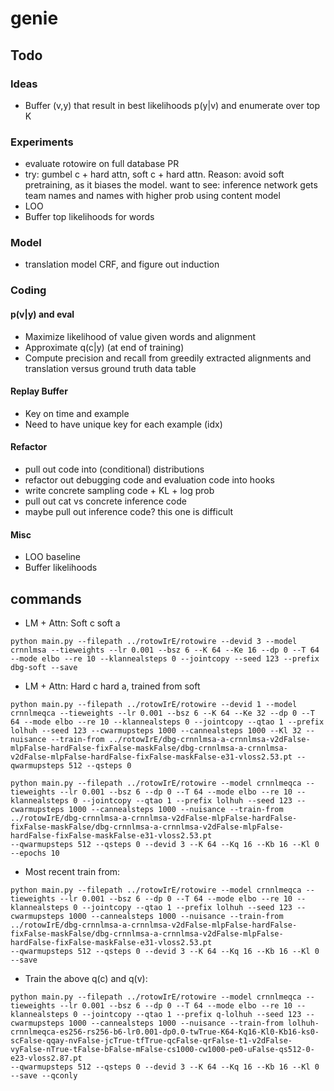 # genie

## Todo

### Ideas
* Buffer (v,y) that result in best likelihoods p(y|v) and enumerate over top K

### Experiments
* evaluate rotowire on full database PR
* try: gumbel c + hard attn, soft c + hard attn. Reason: avoid soft pretraining, as it biases the model.
  want to see: inference network gets team names and names with higher prob using content model
* LOO
* Buffer top likelihoods for words

### Model
* translation model CRF, and figure out induction

### Coding

#### p(v|y) and eval
* Maximize likelihood of value given words and alignment
* Approximate q(c|y) (at end of training)
* Compute precision and recall from greedily extracted alignments and translation
  versus ground truth data table 

#### Replay Buffer
* Key on time and example
* Need to have unique key for each example (idx)
 
#### Refactor
* pull out code into (conditional) distributions
* refactor out debugging code and evaluation code into hooks
* write concrete sampling code + KL + log prob
* pull out cat vs concrete inference code
* maybe pull out inference code? this one is difficult

#### Misc
* LOO baseline
* Buffer likelihoods


## commands
* LM + Attn: Soft c soft a
```
python main.py --filepath ../rotowIrE/rotowire --devid 3 --model crnnlmsa --tieweights --lr 0.001 --bsz 6 --K 64 --Ke 16 --dp 0 --T 64 --mode elbo --re 10 --klannealsteps 0 --jointcopy --seed 123 --prefix dbg-soft --save
```
* LM + Attn: Hard c hard a, trained from soft
```
python main.py --filepath ../rotowIrE/rotowire --devid 1 --model crnnlmeqca --tieweights --lr 0.001 --bsz 6 --K 64 --Ke 32 --dp 0 --T 64 --mode elbo --re 10 --klannealsteps 0 --jointcopy --qtao 1 --prefix lolhuh --seed 123 --cwarmupsteps 1000 --cannealsteps 1000 --Kl 32 --nuisance --train-from ../rotowIrE/dbg-crnnlmsa-a-crnnlmsa-v2dFalse-mlpFalse-hardFalse-fixFalse-maskFalse/dbg-crnnlmsa-a-crnnlmsa-v2dFalse-mlpFalse-hardFalse-fixFalse-maskFalse-e31-vloss2.53.pt --qwarmupsteps 512 --qsteps 0
```
```
python main.py --filepath ../rotowIrE/rotowire --model crnnlmeqca --tieweights --lr 0.001 --bsz 6 --dp 0 --T 64 --mode elbo --re 10 --klannealsteps 0 --jointcopy --qtao 1 --prefix lolhuh --seed 123 --cwarmupsteps 1000 --cannealsteps 1000 --nuisance --train-from ../rotowIrE/dbg-crnnlmsa-a-crnnlmsa-v2dFalse-mlpFalse-hardFalse-fixFalse-maskFalse/dbg-crnnlmsa-a-crnnlmsa-v2dFalse-mlpFalse-hardFalse-fixFalse-maskFalse-e31-vloss2.53.pt
--qwarmupsteps 512 --qsteps 0 --devid 3 --K 64 --Kq 16 --Kb 16 --Kl 0 --epochs 10
```
* Most recent train from:
```
python main.py --filepath ../rotowIrE/rotowire --model crnnlmeqca --tieweights --lr 0.001 --bsz 6 --dp 0 --T 64 --mode elbo --re 10 --klannealsteps 0 --jointcopy --qtao 1 --prefix lolhuh --seed 123 --cwarmupsteps 1000 --cannealsteps 1000 --nuisance --train-from ../rotowIrE/dbg-crnnlmsa-a-crnnlmsa-v2dFalse-mlpFalse-hardFalse-fixFalse-maskFalse/dbg-crnnlmsa-a-crnnlmsa-v2dFalse-mlpFalse-hardFalse-fixFalse-maskFalse-e31-vloss2.53.pt
--qwarmupsteps 512 --qsteps 0 --devid 3 --K 64 --Kq 16 --Kb 16 --Kl 0 --save
```
* Train the above q(c) and q(v):
```
python main.py --filepath ../rotowIrE/rotowire --model crnnlmeqca --tieweights --lr 0.001 --bsz 6 --dp 0 --T 64 --mode elbo --re 10 --klannealsteps 0 --jointcopy --qtao 1 --prefix q-lolhuh --seed 123 --cwarmupsteps 1000 --cannealsteps 1000 --nuisance --train-from lolhuh-crnnlmeqca-es256-rs256-b6-lr0.001-dp0.0-twTrue-K64-Kq16-Kl0-Kb16-ks0-scFalse-qqay-nvFalse-jcTrue-tfTrue-qcFalse-qrFalse-t1-v2dFalse-vyFalse-nTrue-tFalse-bFalse-mFalse-cs1000-cw1000-pe0-uFalse-qs512-0-e23-vloss2.87.pt
--qwarmupsteps 512 --qsteps 0 --devid 3 --K 64 --Kq 16 --Kb 16 --Kl 0 --save --qconly
```
